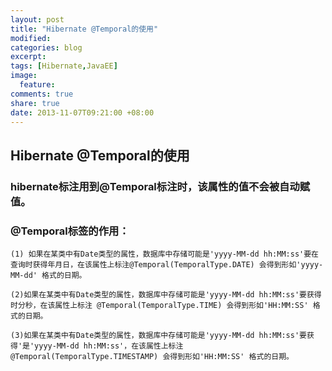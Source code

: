 ```yaml
---
layout: post
title: "Hibernate @Temporal的使用"
modified:
categories: blog
excerpt:
tags: [Hibernate,JavaEE]
image:
  feature:
comments: true
share: true
date: 2013-11-07T09:21:00 +08:00
---
```



## Hibernate @Temporal的使用

### hibernate标注用到@Temporal标注时，该属性的值不会被自动赋值。

### @Temporal标签的作用：

    (1) 如果在某类中有Date类型的属性，数据库中存储可能是'yyyy-MM-dd hh:MM:ss'要在查询时获得年月日，在该属性上标注@Temporal(TemporalType.DATE) 会得到形如'yyyy-MM-dd' 格式的日期。

    (2)如果在某类中有Date类型的属性，数据库中存储可能是'yyyy-MM-dd hh:MM:ss'要获得时分秒，在该属性上标注 @Temporal(TemporalType.TIME) 会得到形如'HH:MM:SS' 格式的日期。

    (3)如果在某类中有Date类型的属性，数据库中存储可能是'yyyy-MM-dd hh:MM:ss'要获得'是'yyyy-MM-dd hh:MM:ss'，在该属性上标注 @Temporal(TemporalType.TIMESTAMP) 会得到形如'HH:MM:SS' 格式的日期。


